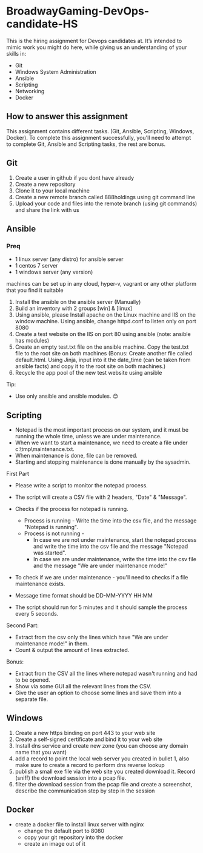 # BroadwayGaming-DevOps-candidate-HS
This is the hiring assignment for Devops candidates at. It’s intended to mimic work you might do here, while giving us an understanding of your skills in: 
-	Git
-	Windows System Administration
-	Ansible
-	Scripting
-	Networking
-	Docker
## How to answer this assignment
This assignment contains different tasks. (Git, Ansible, Scripting, Windows, Docker). To complete this assignment successfully, you'll need to attempt to complete Git, Ansible and Scripting tasks, the rest are bonus.
## Git ##
1.  Create a user in github if you dont have already
2.  Create a new repository
3.  Clone it to your local machine
4.  Create a new remote branch called 888holdings using git command line
5.  Upload your code and files into the remote branch (using git commands) and share the link with us

## Ansible ##
### Preq
- 1 linux server (any distro) for ansible server
- 1 centos 7 server
- 1 windows server (any version)

machines can be set up in any cloud, hyper-v, vagrant or any other platform that you find it suitable

1. Install the ansible on the ansible server (Manually)
2. Build an inventory with 2 groups [win] & [linux] 
3. Using ansible, please Install apache on the Linux machine and IIS on the window machine.
   Using ansible, change httpd.conf to listen only on port 8080
4. Create a test website on the IIS on port 80 using ansible (note: ansible has modules)
5. Create an empty test.txt file on the ansible machine. Copy the test.txt file to the root site on both machines
    (Bonus: Create another file called default.html. Using Jinja, input into it the date_time (can be taken from ansible facts) and copy it to the root site on both machines.)
6. Recycle the app pool of the new test website using ansible

Tip:
-	Use only ansible and ansible modules. 😊
## Scripting
-	Notepad is the most important process on our system, and it must be running the whole time, unless we are under maintenance.
-	When we want to start a maintenance, we need to create a file under c:\tmp\maintenance.txt.
-	When maintenance is done, file can be removed.
-	Starting and stopping maintenance is done manually by the sysadmin.

First Part

- Please write a script to monitor the notepad process.
- The script will create a CSV file with 2 headers, "Date" & "Message".
- Checks if the process for notepad is running.
  - Process is running - Write the time into the csv file,
     and the message "Notepad is running".
  - Process is not running - 
    - In case we are not under maintenance, start the notepad process and write the time into the csv file and the message "Notepad was started". 
    - In case we are under maintenance, write the time into the csv file and the message "We are under maintenance mode!"

- To check if we are under maintenance - you'll need to checks if a file maintenance exists.
- Message time format should be DD-MM-YYYY HH:MM

- The script should run for 5 minutes and it should sample the process every 5 seconds.

Second Part:
-	Extract from the csv only the lines which have "We are under maintenance mode!" in them.
-	Count & output the amount of lines extracted.

Bonus:
-	Extract from the CSV all the lines where notepad wasn't running and had to be opened.
-	Show via some GUI all the relevant lines from the CSV.
-	Give the user an option to choose some lines and save them into a separate file.

## Windows
1. Create a new https binding on port 443 to your web site 
2. Create a self-signed certificate and bind it to your web site
3. Install dns service and create new zone (you can choose any domain name that you want)
4. add a record to point the local web server you created in bullet 1, also make sure to create a record to perform dns reverse lookup
5. publish a small exe file via the web site you created download it. Record (sniff) the download session into a pcap file.
6. filter the download session from the pcap file and create a screenshot, describe the communication step by step in the session

## Docker
- create a docker file to install linux server with nginx
  - change the default port to 8080
  - copy your git repository into the docker 
  - create an image out of it
